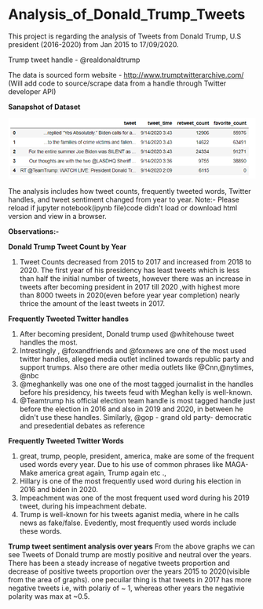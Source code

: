 # Analysis_of_Donald_Trump_Tweets

This project is regarding the analysis of Tweets from Donald Trump, U.S president (2016-2020) from Jan 2015 to 17/09/2020.

Trump tweet handle - @realdonaldtrump

The data is sourced form website - http://www.trumptwitterarchive.com/
(Will add code to source/scrape data from a handle through Twitter developer API)

**Sanapshot of Dataset**

![Dataset Preview](https://github.com/ARGULASAISURAJ/Analysis_of_Donald_Trump_Tweets/blob/main/Images/Pic.PNG)

The analysis includes how tweet counts, frequently tweeted words, Twitter handles, and tweet sentiment changed from year to year.
Note:- Please reload if jupyter notebook(ipynb file)code didn't load or download html version and view in a browser. 

**Observations:-**

**Donald Trump Tweet Count by Year**
1. Tweet Counts decreased from 2015 to 2017 and increased from 2018 to 2020. The first year of his presidency has least tweets which is less than half the initial number of tweets, however there was an increase in tweets after becoming president in 2017 till 2020 ,with highest more than 8000 tweets in 2020(even before year year completion) nearly thrice the amount of the least tweets in 2017.

**Frequently Tweeted Twitter handles**
1. After becoming president, Donald trump used @whitehouse tweet handles the most.
2. Intrestingly , @foxandfriends and @foxnews are one of the most used twitter handles, alleged media outlet inclined towards republic party and support trumps. Also there are other media outlets like @Cnn,@nytimes, @nbc
3. @meghankelly was one one of the most tagged journalist in the handles before his presidency, his tweets feud with Meghan kelly is well-known.
4. @Teamtrump his official election team handle is most tagged handle just before the election in 2016 and also in 2019 and 2020, in between he didn't use these handles. Similarly, @gop - grand old party- democratic and presedential debates as reference

**Frequently Tweeted Twitter Words**
1. great, trump, people, president, america, make are some of the frequent used words every year. Due to his use of common phrases like MAGA- Make america great again, Trump again etc .,
2. Hillary is one of the most frequently used word during his election in 2016 and biden in 2020.
3. Impeachment was one of the most frequent used word during his 2019 tweet, during his impeachment debate.
4. Trump is well-known for his tweets aganist media, where in he calls news as fake/false. Evedently, most frequently used words include these words.

**Trump tweet sentiment analysis over years**
From the above graphs we can see Tweets of Donald trump are mostly positive and neutral over the years. There has been a steady increase of negative tweets proportion and decrease of positive tweets proportion over the years 2015 to 2020(visible from the area of graphs). one pecuilar thing is that tweets in 2017 has more negative tweets i.e, with polariy of ~ 1, whereas other years the negativie polarity was max at ~0.5.

